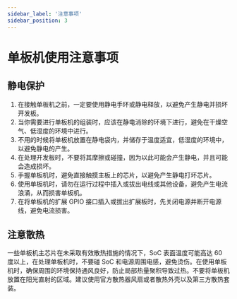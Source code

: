 ```yaml
---
sidebar_label: '注意事项'
sidebar_position: 3
---
```


# 单板机使用注意事项

## 静电保护

1. 在接触单板机之前，一定要使用静电手环或静电释放，以避免产生静电并损坏开发板。
2. 当你需要进行单板机的组装时，应该在静电消除的环境下进行，避免在干燥空气、低湿度的环境中进行。
3. 不用的时候将单板机放置在静电袋内，并储存于温度适宜，低湿度的环境中，以避免静电的产生。
4. 在处理开发板时，不要将其摩擦或碰撞，因为以此可能会产生静电，并且可能会造成损坏。
5. 手握单板机时，避免直接触摸主板上的芯片，以避免产生静电打坏芯片。
6. 使用单板机时，请勿在运行过程中插入或拔出电线或其他设备，避免产生电流浪涌，从而损害单板机。
7. 在将单板机的扩展 GPIO 接口插入或拔出扩展板时，先关闭电源并断开电源线，避免电流损害。


## 注意散热

一些单板机主芯片在未采取有效散热措施的情况下，SoC 表面温度可能高达 60 度以上，在处理单板机时，不要碰 SoC 和电源周围电感，避免烫伤。在使用单板机时，确保周围的环境保持通风良好，防止局部热量聚积导致过热。不要将单板机放置在阳光直射的区域。建议使用官方散热器风扇或者散热外壳以及第三方散热套装。
